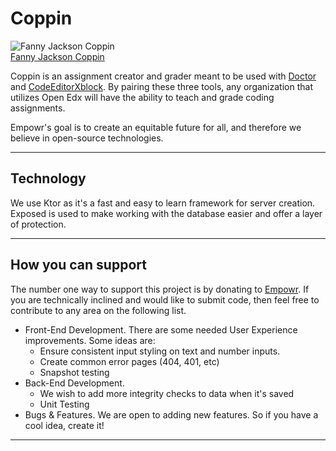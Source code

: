 # Coppin

![Fanny Jackson Coppin](https://upload.wikimedia.org/wikipedia/commons/c/cf/Fanny_jackson_coppin_headshot.jpg)  
[Fanny Jackson Coppin](https://www.coppin.edu/about/coppin-pride/fanny-jackson-coppin)

Coppin is an assignment creator and grader meant to be used with [Doctor](https://github.com/EmpowrOrg/Doctor)
and [CodeEditorXblock](https://github.com/EmpowrOrg/CodeEditorXblock). By pairing these three tools, any organization that utilizes
Open Edx will have the ability to teach and grade coding assignments.

Empowr's goal is to create an equitable future for all, and therefore we believe in open-source technologies.

___

## Technology

We use Ktor as it's a fast and easy to learn framework for server creation. Exposed is used to make working with the
database easier and offer a layer of protection. 
___

## How you can support

The number one way to support this project is by donating to [Empowr](https://empowrco.org). If you are technically
inclined and would like to submit code, then feel free to contribute to any area on the following list.

- Front-End Development. There are some needed User Experience improvements. Some ideas are:
  - Ensure consistent input styling on text and number inputs.
  - Create common error pages (404, 401, etc)
  - Snapshot testing
- Back-End Development.
  - We wish to add more integrity checks to data when it's saved
  - Unit Testing
- Bugs & Features. We are open to adding new features. So if you have a cool idea, create it!

___


